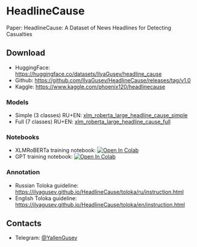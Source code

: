 # HeadlineCause
Paper: HeadlineCause: A Dataset of News Headlines for Detecting Casualties

## Download
- HuggingFace: https://huggingface.co/datasets/IlyaGusev/headline_cause
- Github: https://github.com/IlyaGusev/HeadlineCause/releases/tag/v1.0
- Kaggle: https://www.kaggle.com/phoenix120/headlinecause

### Models
- Simple (3 classes) RU+EN: [xlm_roberta_large_headline_cause_simple](https://huggingface.co/IlyaGusev/xlm_roberta_large_headline_cause_simple)
- Full (7 classes) RU+EN: [xlm_roberta_large_headline_cause_full](https://huggingface.co/IlyaGusev/xlm_roberta_large_headline_cause_full)

### Notebooks
- XLMRoBERTa training notebook: [![Open In Colab](https://colab.research.google.com/assets/colab-badge.svg)](https://colab.research.google.com/drive/1NAnD0OJ0TnYCJRsHpYUyYkjr_yi8ObcA)
- GPT training notebook: [![Open In Colab](https://colab.research.google.com/assets/colab-badge.svg)](https://colab.research.google.com/drive/1bIChqzhv76psK95qIahWbgbQ5btJqiD-)

### Annotation
- Russian Toloka guideline: https://ilyagusev.github.io/HeadlineCause/toloka/ru/instruction.html
- English Toloka guideline: https://ilyagusev.github.io/HeadlineCause/toloka/en/instruction.html


## Contacts
* Telegram: [@YallenGusev](https://t.me/YallenGusev)
